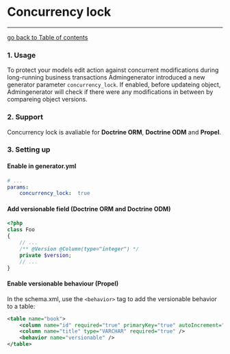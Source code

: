 # Concurrency lock
---------------------------------------

[go back to Table of contents][back-to-index]

[back-to-index]: https://github.com/symfony2admingenerator/AdmingeneratorGeneratorBundle/blob/master/Resources/doc/documentation.md#8-cookbook

### 1. Usage

To protect your models edit action against concurrent modifications during long-running 
business transactions Admingenerator introduced a new generator parameter `concurrency_lock`. 
If enabled, before updateing object, Admingenerator will check if there were any 
modifications in between by compareing object versions. 

### 2. Support

Concurrency lock is avaliable for **Doctrine ORM**, **Doctrine ODM** and **Propel**.

### 3. Setting up

#### Enable in generator.yml

```yaml
# ...
params:
    concurrency_lock:  true
```

#### Add versionable field (Doctrine ORM and Doctrine ODM)

```php
<?php
class Foo
{
    // ...
    /** @Version @Column(type="integer") */
    private $version;
    // ...
}
```

#### Enable versionable behaviour (Propel)

In the schema.xml, use the `<behavior>` tag to add the versionable behavior to a table: 

```xml
<table name="book">
    <column name="id" required="true" primaryKey="true" autoIncrement="true" type="INTEGER" />
    <column name="title" type="VARCHAR" required="true" />
    <behavior name="versionable" />
</table>
```
